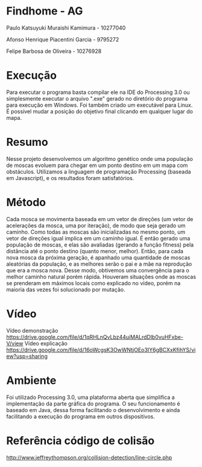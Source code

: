 # Findhome - AG
Paulo Katsuyuki Muraishi Kamimura - 10277040

Afonso Henrique Piacentini Garcia - 9795272

Felipe Barbosa de Oliveira - 10276928

# Execução 
Para executar o programa basta compilar ele na IDE do Processing 3.0 ou simplesmente executar o arquivo ".exe" gerado no diretório do programa para execução em Windows. Foi também criado um executável para Linux. É possível mudar a posição do objetivo final clicando em qualquer lugar do mapa.

# Resumo
Nesse projeto desenvolvemos um algoritmo genético onde uma população de moscas evoluem para chegar em um ponto destino em um mapa com obstáculos. Utilizamos a linguagem de programação Processing (baseada em Javascript), e os resultados foram satisfatórios.

# Método
Cada mosca se movimenta baseada em um vetor de direções (um vetor de acelerações da mosca, uma por iteração), de modo que seja gerado um caminho. Como todas as moscas são inicializadas no mesmo ponto, um vetor de direções igual implica em um caminho igual. É então gerado uma população de moscas, e elas são avaliadas (gerando a função fitness) pela distância até o ponto destino (quanto menor, melhor). Então, para cada nova mosca da próxima geração, é apanhado uma quantidade de moscas aleatórias da população, e as melhores serão o pai e a mãe na reprodução que era a mosca nova. Desse modo, obtivemos uma convergência para o melhor caminho natural porém rápida. Houveram situações onde as moscas se prenderam em máximos locais como explicado no vídeo, porém na maioria das vezes foi solucionado por mutação.

# Vídeo
Vídeo demonstração
https://drive.google.com/file/d/1qRHLnQvLbz44uiMALrdDlb0vuHFxbe-V/view
Vídeo explicação
https://drive.google.com/file/d/16oWcgsK3OwWNtjOEo3IY6gBCXxKfihYS/view?usp=sharing

# Ambiente
Foi utilizado Processing 3.0, uma plataforma aberta que simplifica a implementação da parte gráfica do programa. O seu funcionamento é baseado em Java, dessa forma facilitando o desenvolvimento e ainda facilitando a execução do programa em outros dispositivos.

# Referência código de colisão
http://www.jeffreythompson.org/collision-detection/line-circle.php

